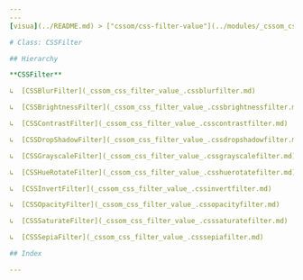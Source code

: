 ```yaml
---
---
[visua](../README.md) > ["cssom/css-filter-value"](../modules/_cssom_css_filter_value_.md) > [CSSFilter](../classes/_cssom_css_filter_value_.cssfilter.md)

# Class: CSSFilter

## Hierarchy

**CSSFilter**

↳  [CSSBlurFilter](_cssom_css_filter_value_.cssblurfilter.md)

↳  [CSSBrightnessFilter](_cssom_css_filter_value_.cssbrightnessfilter.md)

↳  [CSSContrastFilter](_cssom_css_filter_value_.csscontrastfilter.md)

↳  [CSSDropShadowFilter](_cssom_css_filter_value_.cssdropshadowfilter.md)

↳  [CSSGrayscaleFilter](_cssom_css_filter_value_.cssgrayscalefilter.md)

↳  [CSSHueRotateFilter](_cssom_css_filter_value_.csshuerotatefilter.md)

↳  [CSSInvertFilter](_cssom_css_filter_value_.cssinvertfilter.md)

↳  [CSSOpacityFilter](_cssom_css_filter_value_.cssopacityfilter.md)

↳  [CSSSaturateFilter](_cssom_css_filter_value_.csssaturatefilter.md)

↳  [CSSSepiaFilter](_cssom_css_filter_value_.csssepiafilter.md)

## Index

---
```


